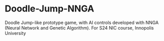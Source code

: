 # Doodle-Jump-NNGA
Doodle Jump-like prototype game, with AI controls developed with NNGA (Neural Network and Genetic Algorithm). For S24 NIC course, Innopolis University
